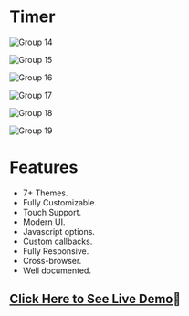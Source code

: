 # Timer

![Group 14](https://user-images.githubusercontent.com/31973579/150757360-90cca279-562f-45a8-980a-ddf4ffe844bf.png)

![Group 15](https://user-images.githubusercontent.com/31973579/150757450-cc52fd29-33f7-4e3c-812b-9a3584f43315.png)

![Group 16](https://user-images.githubusercontent.com/31973579/150757562-8810afda-2641-45d8-8c59-49091e7493aa.png)

![Group 17](https://user-images.githubusercontent.com/31973579/150757592-943e3cd0-c10e-428e-a52d-571766ff4dc3.png)

![Group 18](https://user-images.githubusercontent.com/31973579/150757607-43a5fdd2-f137-4913-bb20-a442909404bf.png)

![Group 19](https://user-images.githubusercontent.com/31973579/150757634-37822d97-b302-4286-8b60-b1a149c8ddaf.png)

# Features
- 7+ Themes.
- Fully Customizable.
- Touch Support.
- Modern UI.
- Javascript options.
- Custom callbacks.
- Fully Responsive.
- Cross-browser.
- Well documented.

## [Click Here to See Live Demo](https://sllujaan.github.io/Timer22/)🚀

